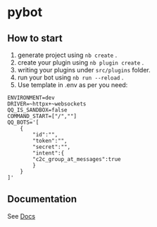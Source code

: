 # pybot

## How to start

1. generate project using `nb create` .
2. create your plugin using `nb plugin create` .
3. writing your plugins under `src/plugins` folder.
4. run your bot using `nb run --reload` .
5. Use template in .env as per you need:
```
ENVIRONMENT=dev
DRIVER=~httpx+~websockets
QQ_IS_SANDBOX=false
COMMAND_START=["/",""]
QQ_BOTS='[
    {
        "id":"",
        "token":"",
        "secret":"",
        "intent":{
        "c2c_group_at_messages":true
        } 
    }
]'
```
## Documentation

See [Docs](https://nonebot.dev/)
